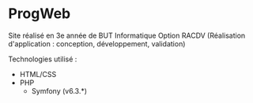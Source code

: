 # ProgWeb

Site réalisé en 3e année de BUT Informatique Option RACDV (Réalisation d'application : conception, développement, validation)

Technologies utilisé :
- HTML/CSS
- PHP
  - Symfony (v6.3.*)
